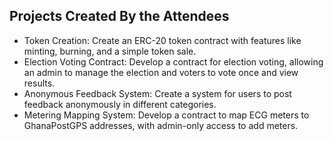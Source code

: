 ## Projects Created By the Attendees

- Token Creation: Create an ERC-20 token contract with features like minting, burning, and a simple token sale.
- Election Voting Contract: Develop a contract for election voting, allowing an admin to manage the election and voters to vote once and view results.
- Anonymous Feedback System: Create a system for users to post feedback anonymously in different categories.
- Metering Mapping System: Develop a contract to map ECG meters to GhanaPostGPS addresses, with admin-only access to add meters.

